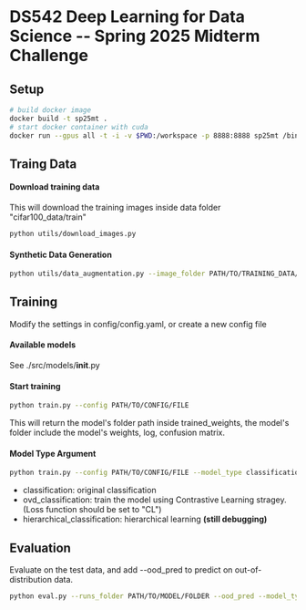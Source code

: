 # DS542 Deep Learning for Data Science -- Spring 2025 Midterm Challenge

## Setup

```bash
# build docker image
docker build -t sp25mt .
# start docker container with cuda
docker run --gpus all -t -i -v $PWD:/workspace -p 8888:8888 sp25mt /bin/bash
```

## Traing Data

#### Download training data
This will download the training images inside data folder "cifar100_data/train"
```bash
python utils/download_images.py 
```
#### Synthetic Data Generation
```bash
python utils/data_augmentation.py --image_folder PATH/TO/TRAINING_DATA/ --aug_folder PATH/TO/SAVE/SYNTHETIC_DATA --aug_size FactorOfSyntheticData
```

## Training
Modify the settings in config/config.yaml, or create a new config file

#### Available models
See ./src/models/__init__.py

#### Start training
```bash
python train.py --config PATH/TO/CONFIG/FILE
```
This will return the model's folder path inside trained_weights, the model's folder include the model's weights, log, confusion matrix.

#### Model Type Argument
```bash
python train.py --config PATH/TO/CONFIG/FILE --model_type classification/ovd_classification/hierarchical_classification
```
- classification: original classification
- ovd_classification: train the model using Contrastive Learning stragey. (Loss function should be set to "CL")
- hierarchical_classification: hierarchical learning **(still debugging)**


## Evaluation
Evaluate on the test data, and add --ood_pred to predict on out-of-distribution data.

```bash
python eval.py --runs_folder PATH/TO/MODEL/FOLDER --ood_pred --model_type classification/ovd_classification/hierarchical_classification
```